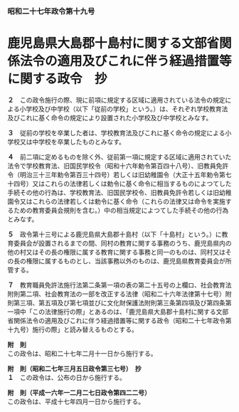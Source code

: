 ### 昭和二十七年政令第十九号  
# 鹿児島県大島郡十島村に関する文部省関係法令の適用及びこれに伴う経過措置等に関する政令　抄  
  
**２**　この政令施行の際、現に前項に規定する区域に適用されている法令の規定による小学校及び中学校（以下「従前の学校」という。）は、それぞれ学校教育法及びこれに基く命令の規定により設置された小学校及び中学校とみなす。  
  
**３**　従前の学校を卒業した者は、学校教育法及びこれに基く命令の規定による小学校又は中学校を卒業したものとみなす。  
  
**４**　前二項に定めるものを除く外、従前第一項に規定する区域に適用されていた法令で学校教育法、旧国民学校令（昭和十六年勅令第百四十八号）、旧教員免許令（明治三十三年勅令第百三十四号）若しくは旧幼稚園令（大正十五年勅令第七十四号）又はこれらの法律若しくは勅令に基く命令に相当するものによつてした手続その他の行為は、学校教育法、旧国民学校令、旧教員免許令若しくは旧幼稚園令又はこれらの法律若しくは勅令に基く命令（これらの法律又は命令を実施するための教育委員会規則を含む。）中の相当規定によつてした手続その他の行為とみなす。  
  
**５**　政令第十三号による鹿児島県大島郡十島村（以下「十島村」という。）に教育委員会が設置されるまでの間、同村の教育に関する事務のうち、鹿児島県内の他の村又はその長の権限に属する教育に関する事務と同一のものは、同村又はその長の権限に属するものとし、当該事務以外のものは、鹿児島県教育委員会が所管する。  
  
**７**　教育職員免許法施行法第二条第一項の表の第二十五号の上欄ロ、社会教育法附則第二項、社会教育法の一部を改正する法律（昭和二十六年法律第十七号）附則第三項、第五項及び第七項並びに文化財保護法附則第三条第四項及び第四条第一項中「この法律施行の際」とあるのは、「鹿児島県大島郡十島村に関する文部省関係法令の適用及びこれに伴う経過措置等に関する政令（昭和二十七年政令第十九号）施行の際」と読み替えるものとする。  
  
**附　則**  
この政令は、昭和二十七年二月十一日から施行する。  
  
**附　則（昭和二七年三月五日政令第三七号）　抄**  
**１**　この政令は、公布の日から施行する。  
  
**附　則（平成一六年一二月二七日政令第四二二号）**  
この政令は、平成十七年四月一日から施行する。  
  

